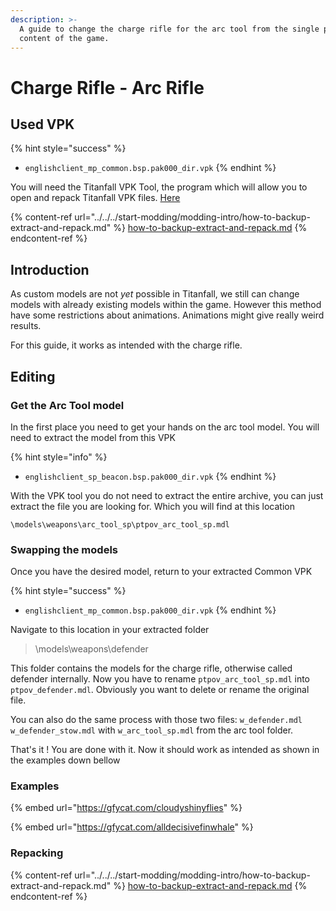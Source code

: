 ```yaml
---
description: >-
  A guide to change the charge rifle for the arc tool from the single player
  content of the game.
---
```


# Charge Rifle - Arc Rifle

## Used VPK

{% hint style="success" %}
* `englishclient_mp_common.bsp.pak000_dir.vpk`
{% endhint %}

You will need the Titanfall VPK Tool, the program which will allow you to open and repack Titanfall VPK files. [Here](https://noskill.gitbook.io/titanfall2/how-to-start-modding/modding-tools)

{% content-ref url="../../../start-modding/modding-intro/how-to-backup-extract-and-repack.md" %}
[how-to-backup-extract-and-repack.md](../../../start-modding/modding-intro/how-to-backup-extract-and-repack.md)
{% endcontent-ref %}

## Introduction

As custom models are not _yet_ possible in Titanfall, we still can change models with already existing models within the game. However this method have some restrictions about animations. Animations might give really weird results.

For this guide, it works as intended with the charge rifle.

## Editing

### Get the Arc Tool model

In the first place you need to get your hands on the arc tool model. You will need to extract the model from this VPK

{% hint style="info" %}
* `englishclient_sp_beacon.bsp.pak000_dir.vpk`
{% endhint %}

With the VPK tool you do not need to extract the entire archive, you can just extract the file you are looking for. Which you will find at this location

```
\models\weapons\arc_tool_sp\ptpov_arc_tool_sp.mdl
```

### Swapping the models

Once you have the desired model, return to your extracted Common VPK

{% hint style="success" %}
* `englishclient_mp_common.bsp.pak000_dir.vpk`
{% endhint %}

Navigate to this location in your extracted folder

> \models\weapons\defender

This folder contains the models for the charge rifle, otherwise called defender internally. Now you have to rename `ptpov_arc_tool_sp.mdl` into `ptpov_defender.mdl`. Obviously you want to delete or rename the original file.

You can also do the same process with those two files: `w_defender.mdl` `w_defender_stow.mdl` with `w_arc_tool_sp.mdl` from the arc tool folder.

That's it ! You are done with it. Now it should work as intended as shown in the examples down bellow

### Examples

{% embed url="https://gfycat.com/cloudyshinyflies" %}

{% embed url="https://gfycat.com/alldecisivefinwhale" %}

### Repacking

{% content-ref url="../../../start-modding/modding-intro/how-to-backup-extract-and-repack.md" %}
[how-to-backup-extract-and-repack.md](../../../start-modding/modding-intro/how-to-backup-extract-and-repack.md)
{% endcontent-ref %}
